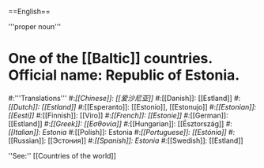 ==English==

'''proper noun'''

# One of the [[Baltic]] countries. Official name: Republic of Estonia.
#:'''Translations'''
#:*[[Chinese]]: [[爱沙尼亚]]
#:*[[Danish]]: [[Estland]]
#:*[[Dutch]]: [[Estland]]
#:*[[Esperanto]]: [[Estonio]], [[Estonujo]]
#:*[[Estonian]]: [[Eesti]]
#:*[[Finnish]]: [[Viro]]
#:*[[French]]: [[Estonie]]
#:*[[German]]: [[Estland]]
#:*[[Greek]]: [[Εσθονία]]
#:*[[Hungarian]]: [[Észtország]]
#:*[[Italian]]: Estonia
#:*[[Polish]]: Estonia
#:*[[Portuguese]]: [[Estónia]]
#:*[[Russian]]: [[Эстония]]
#:*[[Spanish]]: Estonia
#:*[[Swedish]]: [[Estland]]

''See:'' [[Countries of the world]]